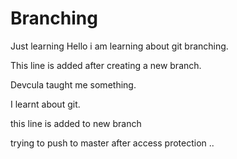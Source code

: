 # Branching
Just learning
Hello i am learning about git branching.

This line is added after creating a new branch.

Devcula taught me something.

I learnt about git.

this line is added to new branch

trying to push to master after access protection
..
